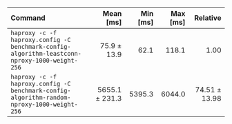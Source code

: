 | Command | Mean [ms] | Min [ms] | Max [ms] | Relative |
|:---|---:|---:|---:|---:|
| `haproxy -c -f haproxy.config -C benchmark-config-algorithm-leastconn-nproxy-1000-weight-256` | 75.9 ± 13.9 | 62.1 | 118.1 | 1.00 |
| `haproxy -c -f haproxy.config -C benchmark-config-algorithm-random-nproxy-1000-weight-256` | 5655.1 ± 231.3 | 5395.3 | 6044.0 | 74.51 ± 13.98 |
